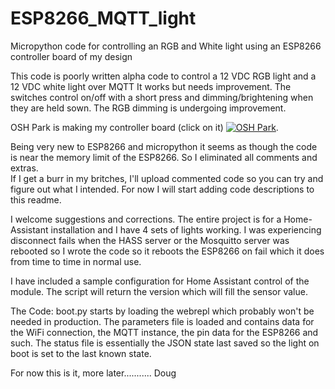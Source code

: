 # ESP8266_MQTT_light
Micropython code for controlling an RGB and White light using an ESP8266 controller board of my design

This code is poorly written alpha code to control a 12 VDC RGB light and a 12 VDC white light over MQTT 
It works but needs improvement. The switches control on/off with a short press and dimming/brightening when
they are held sown.  The RGB dimming is undergoing improvement.  

OSH Park is making my controller board (click on it) <a href="https://oshpark.com/shared_projects/SDt1Jgl8"><img src="https://644db4de3505c40a0444-327723bce298e3ff5813fb42baeefbaa.ssl.cf1.rackcdn.com/5d04d3145cb8d8d68e20611b7c08b1a4.png" alt="OSH Park"></img></a>.  

Being very new to ESP8266 and micropython it seems as though the code is near the memory limit of the ESP8266.
So I eliminated all comments and extras.  
If I get a burr in my britches, I'll upload commented code so you can try and figure out what I intended.
For now I will start adding code descriptions to this readme.

I welcome suggestions and corrections.  The entire project is for a Home-Assistant installation and I have 4 sets of lights working.
I was experiencing disconnect fails when the HASS server or the Mosquitto server was rebooted so I wrote the code so it reboots the ESP8266
on fail which it does from time to time in normal use.

I have included a sample configuration for Home Assistant control of the module.  The script will return the version 
which will fill the sensor value.

The Code:
boot.py starts by loading the webrepl which probably won't be needed in production.
The parameters file is loaded and contains data for the WiFi connection, the MQTT instance, the pin data for the ESP8266 and such.
The status file is essentially the JSON state last saved so the light on boot is set to the last known state.

For now this is it, more later........... Doug


